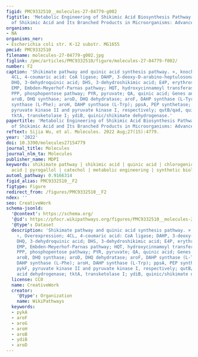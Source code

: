 ```yaml
---
figid: PMC9332510__molecules-27-04779-g002
figtitle: 'Metabolic Engineering of Shikimic Acid Biosynthesis Pathway for the Production
  of Shikimic Acid and Its Branched Products in Microorganisms: Advances and Prospects'
organisms:
- NA
organisms_ner:
- Escherichia coli str. K-12 substr. MG1655
pmcid: PMC9332510
filename: molecules-27-04779-g002.jpg
figlink: /pmc/articles/PMC9332510/figure/molecules-27-04779-f002/
number: F2
caption: 'Shikimate pathway and quinic acid synthesis pathway. ×, knockout; ↑, Overexpression;
  4CL, 4-coumaric acid: CoA ligase; DAHP, 3-deoxy-D-arabino-heptulosonate-7-phosphate;
  DHQ, 3-dehydroquinic acid; DHS, 3-dehydroshikimic acid; E4P, erythrose-4-phosphate;
  EMP, Embden-Meyerhof-Parnas pathway; HQT, hydroxycinnamoyl transferase; PEP, phosphoenolpyruvate;
  PPP, phosphopentose pathway; PYR, pyruvate; QA, quinic acid; Genes and coded enzymes:
  aroB, DHQ synthase; aroD, DHQ dehydratase; aroF, DAHP synthase (L-Tyr); aroG, DAHP
  synthase (L-Phe); aroH, DAHP synthase (L-Trp); ppsA, PEP synthetase; pykA, pykF,
  pyruvate kinase II and pyruvate kinase I, respectively; qutB/qad, quinic acid dehydrogenase;
  tktA, transketolase I; ydiB, quinic/shikimate dehydrogenase.'
papertitle: 'Metabolic Engineering of Shikimic Acid Biosynthesis Pathway for the Production
  of Shikimic Acid and Its Branched Products in Microorganisms: Advances and Prospects.'
reftext: Sijia Wu, et al. Molecules. 2022 Aug;27(15):4779.
year: '2022'
doi: 10.3390/molecules27154779
journal_title: Molecules
journal_nlm_ta: Molecules
publisher_name: MDPI
keywords: shikimate pathway | shikimic acid | quinic acid | chlorogenic acid | gallic
  acid | pyrogallol | catechol | metabolic engineering | synthetic biology technology
automl_pathway: 0.9166314
figid_alias: PMC9332510__F2
figtype: Figure
redirect_from: /figures/PMC9332510__F2
ndex: ''
seo: CreativeWork
schema-jsonld:
  '@context': https://schema.org/
  '@id': https://pfocr.wikipathways.org/figures/PMC9332510__molecules-27-04779-g002.html
  '@type': Dataset
  description: 'Shikimate pathway and quinic acid synthesis pathway. ×, knockout;
    ↑, Overexpression; 4CL, 4-coumaric acid: CoA ligase; DAHP, 3-deoxy-D-arabino-heptulosonate-7-phosphate;
    DHQ, 3-dehydroquinic acid; DHS, 3-dehydroshikimic acid; E4P, erythrose-4-phosphate;
    EMP, Embden-Meyerhof-Parnas pathway; HQT, hydroxycinnamoyl transferase; PEP, phosphoenolpyruvate;
    PPP, phosphopentose pathway; PYR, pyruvate; QA, quinic acid; Genes and coded enzymes:
    aroB, DHQ synthase; aroD, DHQ dehydratase; aroF, DAHP synthase (L-Tyr); aroG,
    DAHP synthase (L-Phe); aroH, DAHP synthase (L-Trp); ppsA, PEP synthetase; pykA,
    pykF, pyruvate kinase II and pyruvate kinase I, respectively; qutB/qad, quinic
    acid dehydrogenase; tktA, transketolase I; ydiB, quinic/shikimate dehydrogenase.'
  license: CC0
  name: CreativeWork
  creator:
    '@type': Organization
    name: WikiPathways
  keywords:
  - pykA
  - aroF
  - aroG
  - aroH
  - aroB
  - ydiB
  - aroD
---
```

